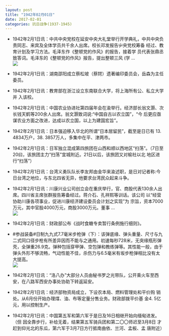 ```yaml
---
layout: post
title: "1942年02月01日"
date: 2017-02-01
categories: 抗日战争(1937-1945)
---
```


<meta name="referrer" content="no-referrer" />

- 1942年2月1日讯：中共中央党校在延安中央大礼堂举行开学典礼，中共中央负 责同志、来宾及全体学员共千余人出席。校长邓发报告屮央党校筹备 经过、教育计划及学习方法。毛泽东作《整顿党的作风》的报告，接着学 员代表张鼎丞致答词。毛泽东的《整顿党的作风》报告，提出整顿三风 (学 ... <br/><img src="https://ww3.sinaimg.cn/large/aca367d8jw1fcbbf0cxutj20c809zab9.jpg" />

- 1942年2月1日讯：湖南邵阳成立蔡松坡（蔡锷）遗著编印委员会，岳森为主任 委员。 

- 1942年2月1日讯：教育部在浙江设立东南联合大学，将上海所有公、私立大学并 入该校。 

- 1942年2月1日讯：中国农业协进社第四届年会在渝举行。经济部长翁文灏、次 长钱天鹤等200余人出席。翁文灏致词说:“中国自古以农立国”，“今 后更应亟谋农业方面之改进，达成以农立国，以上为建国宏旨”。 

- 1942年2月1日讯：日本强迫移入华北的所谓“日本居留民”，截至是日已有 13. 4834万户，38. 3857万人，多集中在平、津两市。 

- 1942年2月1日讯：日军独立混成第四旅团在山西和顺以西地区“扫荡”。（7日至 20曰，该旅团主力“扫荡”宜城附近。21日以后，该旅团又对榆社以北 地区进行“扫荡”） 

- 1942年2月1日讯：台湾义勇队队长李友邦由金华来渝述职，是日对记者称:今日台湾之地位，与东北四省无异，他要求台湾民众起来斗争。 

- 1942年2月1日讯：川康兴业公司创立会在重庆举行，官、商股代表130余人出 席。四川省主席张群报告筹备经过。蒋介石、孔祥熙等训话。该公司 以“经营协助川康各项事业，促进川康经济建设委员会计划之实现”为 宗旨，资本7000万元，其中官股4000万元，商股3000万元。董事 ... <br/><img src="https://ww3.sinaimg.cn/large/aca367d8jw1fcau2wq2mpj20c80bxwg1.jpg" />

- 1942年2月1日讯：财政部公布《战时食糖专卖暂行条例施行细则》。 

- #参战装备#日制九九式7.7毫米步枪弹（下）：该弹底缘、弹头重量、尺寸与九二式同口径步枪有所差异因而不能与之通用。初速每秒728米，无突缘瓶形弹壳，全弹重26.9克。弹种包括穿甲弹、空包弹和教练弹等。其性能一般，由于弹头外形不够流畅，气动性能不佳，杀伤力与6.5毫米有坂步枪弹相比没有太大提高。 <br/><img src="https://ww4.sinaimg.cn/large/aca367d8jw1fcaqlt0mnej205k0dlmyh.jpg" />

- 1942年2月1日讯：“洛八办”大部分人员由秘书罗之光带队，公开乘火车至西安，在八路军西安办事处协助下转返延安。 

- 1942年2月1日讯：经济部物资局成立，下设农本局、燃料管理处和平价购 销处。从6月份开始办理煤、油、布等定量分售业务。财政部拨平价基 金4. 5亿元，用以控制生产。 

- 1942年2月1日讯：中国第五军和第六军于是日及16日相继开始向缅甸进发。（但 因全靠步行，补给无着，结果第五军骑兵团和第二〇〇师迟至3月8日 才赶到仰光北的东瓜，第六军于3月7日方行抵南曲依、兰河、孟板、孟 唐附近） 

